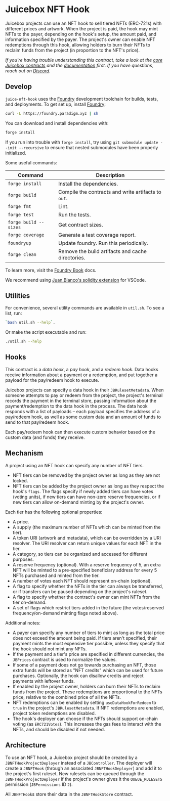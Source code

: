 # Juicebox NFT Hook

Juicebox projects can use an NFT hook to sell tiered NFTs (ERC-721s) with different prices and artwork. When the project is paid, the hook may mint NFTs to the payer, depending on the hook's setup, the amount paid, and information specified by the payer. The project's owner can enable NFT redemptions through this hook, allowing holders to burn their NFTs to reclaim funds from the project (in proportion to the NFT's price).

*If you're having trouble understanding this contract, take a look at the [core Juicebox contracts](https://github.com/bananapus/juice-contracts-v4) and the [documentation](https://docs.juicebox.money/) first. If you have questions, reach out on [Discord](https://discord.com/invite/ErQYmth4dS).*

## Develop

`juice-nft-hook` uses the [Foundry](https://github.com/foundry-rs/foundry) development toolchain for builds, tests, and deployments. To get set up, install [Foundry](https://github.com/foundry-rs/foundry):

```bash
curl -L https://foundry.paradigm.xyz | sh
```

You can download and install dependencies with:

```bash
forge install
```

If you run into trouble with `forge install`, try using `git submodule update --init --recursive` to ensure that nested submodules have been properly initialized.

Some useful commands:

| Command               | Description                                         |
| --------------------- | --------------------------------------------------- |
| `forge install`       | Install the dependencies.                           |
| `forge build`         | Compile the contracts and write artifacts to `out`. |
| `forge fmt`           | Lint.                                               |
| `forge test`          | Run the tests.                                      |
| `forge build --sizes` | Get contract sizes.                                 |
| `forge coverage`      | Generate a test coverage report.                    |
| `foundryup`           | Update foundry. Run this periodically.              |
| `forge clean`         | Remove the build artifacts and cache directories.   |

To learn more, visit the [Foundry Book](https://book.getfoundry.sh/) docs.

We recommend using [Juan Blanco's solidity extension](https://marketplace.visualstudio.com/items?itemName=JuanBlanco.solidity) for VSCode.

## Utilities

For convenience, several utility commands are available in `util.sh`. To see a list, run:

```bash
`bash util.sh --help`.
```

Or make the script executable and run:

```bash
./util.sh --help
```

## Hooks

This contract is a *data hook*, a *pay hook*, and a *redeem hook*. Data hooks receive information about a payment or a redemption, and put together a payload for the pay/redeem hook to execute.

Juicebox projects can specify a data hook in their `JBRulesetMetadata`. When someone attempts to pay or redeem from the project, the project's terminal records the payment in the terminal store, passing information about the payment/redemption to the data hook in the process. The data hook responds with a list of payloads – each payload specifies the address of a pay/redeem hook, as well as some custom data and an amount of funds to send to that pay/redeem hook.

Each pay/redeem hook can then execute custom behavior based on the custom data (and funds) they receive.

## Mechanism

A project using an NFT hook can specify any number of NFT tiers.

- NFT tiers can be removed by the project owner as long as they are not locked.
- NFT tiers can be added by the project owner as long as they respect the hook's `flags`. The flags specify if newly added tiers can have votes (voting units), if new tiers can have non-zero reserve frequencies, or if new tiers can allow on-demand minting by the project's owner.

Each tier has the following optional properties:

- A price.
- A supply (the maximum number of NFTs which can be minted from the tier).
- A token URI (artwork and metadata), which can be overridden by a URI resolver. The URI resolver can return unique values for each NFT in the tier.
- A category, so tiers can be organized and accessed for different purposes.
- A reserve frequency (optional). With a reserve frequency of 5, an extra NFT will be minted to a pre-specified beneficiary address for every 5 NFTs purchased and minted from the tier.
- A number of votes each NFT should represent on-chain (optional).
- A flag to specify whether the NFTs in the tier can always be transferred, or if transfers can be paused depending on the project's ruleset.
- A flag to specify whether the contract's owner can mint NFTs from the tier on-demand.
- A set of flags which restrict tiers added in the future (the votes/reserved frequency/on-demand minting flags noted above).

Additional notes:

- A payer can specify any number of tiers to mint as long as the total price does not exceed the amount being paid. If tiers aren't specified, their payment mints the most expensive tier possible, unless they specify that the hook should not mint any NFTs.
- If the payment and a tier's price are specified in different currencies, the `JBPrices` contract is used to normalize the values.
- If some of a payment does not go towards purchasing an NFT, those extra funds will be stored as "NFT credits" which can be used for future purchases. Optionally, the hook can disallow credits and reject payments with leftover funds.
- If enabled by the project owner, holders can burn their NFTs to reclaim funds from the project. These redemptions are proportional to the NFTs price, relative to the combined price of all the NFTs.
- NFT redemptions can be enabled by setting `useDataHookForRedeem` to `true` in the project's `JBRulesetMetadata`. If NFT redemptions are enabled, project token redemptions are disabled.
- The hook's deployer can choose if the NFTs should support on-chain voting (as `ERC721Votes`). This increases the gas fees to interact with the NFTs, and should be disabled if not needed.

## Architecture

To use an NFT hook, a Juicebox project should be created by a `JBNFTHookProjectDeployer` instead of a `JBController`. The deployer will create a `JBNFTHook` (through an associated `JBNFTHookDeployer`) and add it to the project's first ruleset. New rulesets can be queued through the `JBNFTHookProjectDeployer` if the project's owner gives it the `QUEUE_RULESETS` permission (`JBPermissions` ID `2`).

All `JBNFTHook`s store their data in the `JBNFTHookStore` contract.